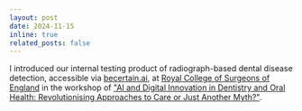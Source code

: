```yaml
---
layout: post
date: 2024-11-15
inline: true
related_posts: false
---
```


I introduced our internal testing product of radiograph-based dental disease detection, accessible via [becertain.ai](https://becertain.ai/), at [Royal College of Surgeons of England](https://www.rcseng.ac.uk/) in the workshop of ["AI and Digital Innovation in
Dentistry and Oral Health: Revolutionising Approaches to Care or Just Another Myth?"](https://www.rcseng.ac.uk/-/media/FDS/Course-documents/2024/FDS-event-programme_AI.pdf).